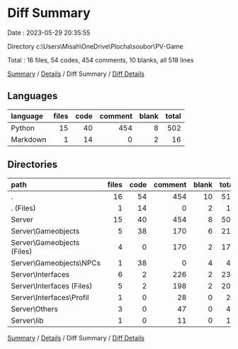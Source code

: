 # Diff Summary

Date : 2023-05-29 20:35:55

Directory c:\\Users\\Misah\\OneDrive\\Plocha\\soubor\\PV-Game

Total : 16 files,  54 codes, 454 comments, 10 blanks, all 518 lines

[Summary](results.md) / [Details](details.md) / Diff Summary / [Diff Details](diff-details.md)

## Languages
| language | files | code | comment | blank | total |
| :--- | ---: | ---: | ---: | ---: | ---: |
| Python | 15 | 40 | 454 | 8 | 502 |
| Markdown | 1 | 14 | 0 | 2 | 16 |

## Directories
| path | files | code | comment | blank | total |
| :--- | ---: | ---: | ---: | ---: | ---: |
| . | 16 | 54 | 454 | 10 | 518 |
| . (Files) | 1 | 14 | 0 | 2 | 16 |
| Server | 15 | 40 | 454 | 8 | 502 |
| Server\\Gameobjects | 5 | 38 | 170 | 6 | 214 |
| Server\\Gameobjects (Files) | 4 | 0 | 170 | 2 | 172 |
| Server\\Gameobjects\\NPCs | 1 | 38 | 0 | 4 | 42 |
| Server\\Interfaces | 6 | 2 | 226 | 2 | 230 |
| Server\\Interfaces (Files) | 5 | 2 | 198 | 2 | 202 |
| Server\\Interfaces\\Profil | 1 | 0 | 28 | 0 | 28 |
| Server\\Others | 3 | 0 | 47 | 0 | 47 |
| Server\\lib | 1 | 0 | 11 | 0 | 11 |

[Summary](results.md) / [Details](details.md) / Diff Summary / [Diff Details](diff-details.md)